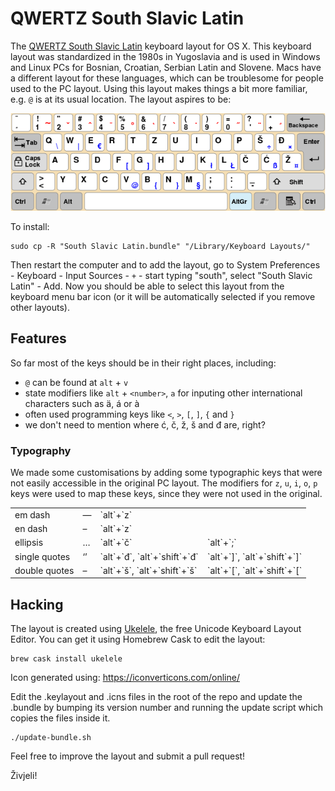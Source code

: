 QWERTZ South Slavic Latin
=========================

The [QWERTZ South Slavic Latin][SSL] keyboard layout for OS X.
This keyboard layout was standardized in the 1980s in Yugoslavia
and is used in Windows and Linux PCs for Bosnian, Croatian, Serbian Latin
and Slovene. Macs have a different layout for these languages,
which can be troublesome for people used to the PC layout.
Using this layout makes things a bit more familiar,
e.g. `@` is at its usual location. The layout aspires to be:

![QWERTZ South Slavic Latin layout illustration](630px-KB_Slovene.svg.png)

To install:

    sudo cp -R "South Slavic Latin.bundle" "/Library/Keyboard Layouts/"

Then restart the computer and to add the layout, go to
System Preferences - Keyboard - Input Sources - `+` - start typing "south",
select "South Slavic Latin" - Add. Now you should be able to select this layout
from the keyboard menu bar icon (or it will be automatically selected if you
remove other layouts).


## Features

So far most of the keys should be in their right places, including:

 - `@` can be found at `alt` + `v`
 - state modifiers like `alt` + `<number>`, `a` for inputing other international
   characters such as ä, á or à
 - often used programming keys like `<`, `>`, `[`, `]`, `{` and `}`
 - we don't need to mention where ć, č, ž, š and đ are, right?

### Typography

We made some customisations by adding some typographic keys that were not easily
accessible in the original PC layout. The modifiers for `z`, `u`, `i`, `o`, `p`
keys were used to map these keys, since they were not used in the original.

<table>

<tr>
    <td>em dash</td> <td>—</td> <td>`alt`+`z`</td>
</tr>
<tr>
    <td>en dash</td> <td>–</td> <td>`alt`+`z`</td>
</tr>
<tr>
    <td>ellipsis</td> <td>…</td> <td>`alt`+`č`</td> <td>`alt`+`;`</td>
</tr>
<tr>
    <td>single quotes</td> <td>‘’</td> <td>`alt`+`đ`, `alt`+`shift`+`đ` </td> <td>`alt`+`]`, `alt`+`shift`+`]` </td>
</tr>
<tr>
    <td>double quotes</td> <td>–</td> <td>`alt`+`š`, `alt`+`shift`+`š` </td> <td>`alt`+`[`, `alt`+`shift`+`[` </td>
</tr>

</table>


## Hacking

The layout is created using [Ukelele](http://scripts.sil.org/ukelele),
the free Unicode Keyboard Layout Editor. You can get it using Homebrew Cask
to edit the layout:

    brew cask install ukelele

Icon generated using: <https://iconverticons.com/online/>

Edit the .keylayout and .icns files in the root of the repo and update
the .bundle by bumping its version number and running the update script
which copies the files inside it.

    ./update-bundle.sh

Feel free to improve the layout and submit a pull request!

Živjeli!

[SSL]: https://en.wikipedia.org/wiki/QWERTZ#South_Slavic_Latin
